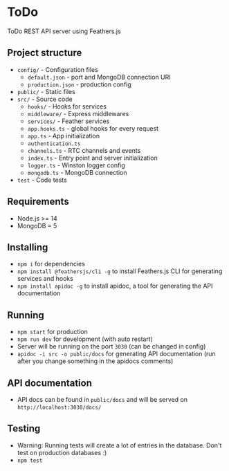 # ToDo

ToDo REST API server using Feathers.js

## Project structure
- `config/` - Configuration files
  - `default.json` - port and MongoDB connection URI
  - `production.json` - production config
- `public/` - Static files
- `src/` - Source code
  - `hooks/` - Hooks for services
  - `middleware/` - Express middlewares
  - `services/` - Feather services
  - `app.hooks.ts` - global hooks for every request
  - `app.ts` - App initialization
  - `authentication.ts`
  - `channels.ts` - RTC channels and events
  - `index.ts` - Entry point and server initialization
  - `logger.ts` - Winston logger config
  - `mongodb.ts` - MongoDB connection
- `test` - Code tests


## Requirements
- Node.js >= 14
- MongoDB = 5

## Installing
- `npm i` for dependencies
- `npm install @feathersjs/cli -g` to install Feathers.js CLI for generating services and hooks
- `npm install apidoc -g` to install apidoc, a tool for generating the API documentation

## Running
- `npm start` for production
- `npm run dev` for development (with auto restart)
- Server will be running on the port `3030` (can be changed in config)
- `apidoc -i src -o public/docs` for generating API documentation (run after you change something in the apidocs comments)

## API documentation
- API docs can be found in `public/docs` and will be served on `http://localhost:3030/docs/`

## Testing
- Warning: Running tests will create a lot of entries in the database. Don't test on production databases :)
- `npm test`
